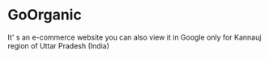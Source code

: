 # GoOrganic
It' s an e-commerce website you can also view it in Google only for Kannauj region of Uttar Pradesh (India)
